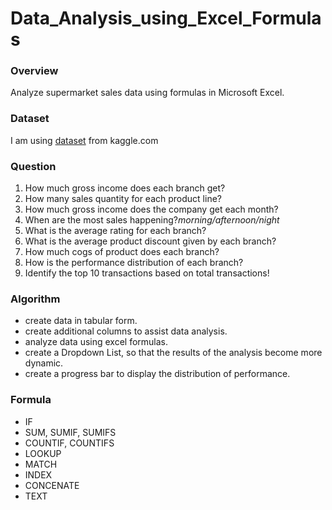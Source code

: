 # Data_Analysis_using_Excel_Formulas
### Overview
Analyze supermarket sales data using formulas in Microsoft Excel.
### Dataset
I am using [dataset](https://www.kaggle.com/datasets/aungpyaeap/supermarket-sales) from kaggle.com 
### Question
1. How much gross income does each branch get?
2. How many sales quantity for each product line?
3. How much gross income does the company get each month?
4. When are the most sales happening?*morning/afternoon/night*
5. What is the average rating for each branch?
6. What is the average product discount given by each branch?
7. How much cogs of product does each branch?
8. How is the performance distribution of each branch?
9. Identify the top 10 transactions based on total transactions!
### Algorithm
- create data in tabular form.
- create additional columns to assist data analysis.
- analyze data using excel formulas.
- create a Dropdown List, so that the results of the analysis become more dynamic.
- create a progress bar to display the distribution of performance.
### Formula
- IF
- SUM, SUMIF, SUMIFS
- COUNTIF, COUNTIFS
- LOOKUP
- MATCH
- INDEX
- CONCENATE
- TEXT								
